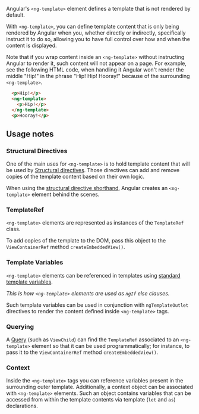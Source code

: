 Angular's `<ng-template>` element defines a template that is not rendered by default.

With `<ng-template>`, you can define template content that is only being rendered by Angular when
you, whether directly or indirectly, specifically instruct it to do so, allowing you to have full
control over how and when the content is displayed.

<div class="alter is-helpful">

  Note that if you wrap content inside an `<ng-template>` without instructing Angular to render it,
  such content will not appear on a page. For example, see the following HTML code, when handling it
  Angular won't render the middle "Hip!" in the phrase "Hip! Hip! Hooray!" because of the
  surrounding `<ng-template>`.

  ```html
    <p>Hip!</p>
    <ng-template>
      <p>Hip!</p>
    </ng-template>
    <p>Hooray!</p>
  ```

</div>


## Usage notes

### Structural Directives

One of the main uses for `<ng-template>` is to hold template content that will be used
by [Structural directives](guide/structural-directives). Those directives can add and remove copies
of the template content based on their own logic.

When using
the [structural directive shorthand](guide/structural-directives#structural-directive-shorthand),
Angular creates an `<ng-template>` element behind the scenes.

### TemplateRef

`<ng-template>` elements are represented as instances of the `TemplateRef` class.

To add copies of the template to the DOM, pass this object to the `ViewContainerRef`
method `createEmbeddedView()`.

### Template Variables

`<ng-template>` elements can be referenced in templates
using [standard template variables](guide/template-reference-variables#how-angular-assigns-values-to-template-variables).

*This is how `<ng-template>` elements are used as `ngIf` else clauses.*

Such template variables can be used in conjunction with `ngTemplateOutlet` directives to render the
content defined inside `<ng-template>` tags.

### Querying

A [Query](api/core/Query) \(such as `ViewChild`\) can find the `TemplateRef` associated to
an `<ng-template>` element so that it can be used programmatically; for instance, to pass it to
the `ViewContainerRef` method `createEmbeddedView()`.

### Context

Inside the `<ng-template>` tags you can reference variables present in the surrounding outer
template.
Additionally, a context object can be associated with `<ng-template>` elements.
Such an object contains variables that can be accessed from within the template contents via
template \(`let` and `as`\) declarations.
